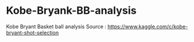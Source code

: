 # Kobe-Bryank-BB-analysis
Kobe Bryant Basket ball analysis
Source : https://www.kaggle.com/c/kobe-bryant-shot-selection

